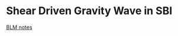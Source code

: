 # Shear Driven Gravity Wave in SBI

[BLM notes](https://link.springer.com/journal/10546/submission-guidelines)

